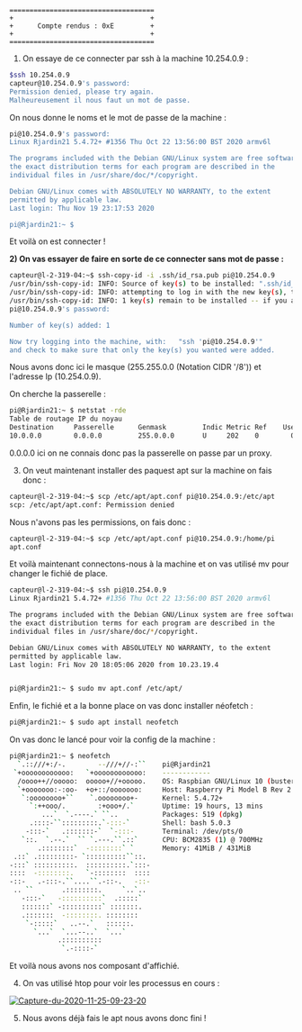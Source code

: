 ```
====================================
+                                  +
+      Compte rendus : 0xE         +
+                                  +
====================================
```

1) On essaye de ce connecter par ssh à la machine 10.254.0.9 :


```bash
$ssh 10.254.0.9
capteur@10.254.0.9's password:
Permission denied, please try again.
Malheureusement il nous faut un mot de passe.
```

On nous donne le noms et le mot de passe de la machine :

```bash
pi@10.254.0.9's password:
Linux Rjardin21 5.4.72+ #1356 Thu Oct 22 13:56:00 BST 2020 armv6l

The programs included with the Debian GNU/Linux system are free software;
the exact distribution terms for each program are described in the
individual files in /usr/share/doc/*/copyright.

Debian GNU/Linux comes with ABSOLUTELY NO WARRANTY, to the extent
permitted by applicable law.
Last login: Thu Nov 19 23:17:53 2020

pi@Rjardin21:~ $
```
Et voilà on est connecter !


**2) On vas essayer de faire en sorte de ce connecter sans mot de passe :**

```bash
capteur@l-2-319-04:~$ ssh-copy-id -i .ssh/id_rsa.pub pi@10.254.0.9
/usr/bin/ssh-copy-id: INFO: Source of key(s) to be installed: ".ssh/id_rsa.pub"
/usr/bin/ssh-copy-id: INFO: attempting to log in with the new key(s), to filter out any that are already installed
/usr/bin/ssh-copy-id: INFO: 1 key(s) remain to be installed -- if you are prompted now it is to install the new keys
pi@10.254.0.9's password:

Number of key(s) added: 1

Now try logging into the machine, with:   "ssh 'pi@10.254.0.9'"
and check to make sure that only the key(s) you wanted were added.
```
Nous avons donc ici le masque (255.255.0.0 (Notation CIDR '/8')) et l'adresse Ip (10.254.0.9).

On cherche la passerelle :

```bash
pi@Rjardin21:~ $ netstat -rde
Table de routage IP du noyau
Destination     Passerelle      Genmask         Indic Metric Ref    Use Iface
10.0.0.0        0.0.0.0         255.0.0.0       U     202    0        0 eth0
```

0.0.0.0 ici on ne connais donc pas la passerelle on passe par un proxy.

3) On veut maintenant installer des paquest apt sur la machine on fais donc :

```bash
capteur@l-2-319-04:~$ scp /etc/apt/apt.conf pi@10.254.0.9:/etc/apt
scp: /etc/apt/apt.conf: Permission denied
```

Nous n'avons pas les permissions, on fais donc : 

```bash
capteur@l-2-319-04:~$ scp /etc/apt/apt.conf pi@10.254.0.9:/home/pi
apt.conf                                                                                           100%   49    15.5KB/s   00:00                     
```
Et voilà maintenant connectons-nous à la machine et on vas utilisé mv pour changer le fichié de place.

```bash
capteur@l-2-319-04:~$ ssh pi@10.254.0.9
Linux Rjardin21 5.4.72+ #1356 Thu Oct 22 13:56:00 BST 2020 armv6l

The programs included with the Debian GNU/Linux system are free software;
the exact distribution terms for each program are described in the
individual files in /usr/share/doc/*/copyright.

Debian GNU/Linux comes with ABSOLUTELY NO WARRANTY, to the extent
permitted by applicable law.
Last login: Fri Nov 20 18:05:06 2020 from 10.23.19.4


pi@Rjardin21:~ $ sudo mv apt.conf /etc/apt/
```

Enfin, le fichié et a la bonne place on vas donc installer néofetch : 

```bash
pi@Rjardin21:~ $ sudo apt install neofetch 
```

On vas donc le lancé pour voir la config de la machine :

```bash
pi@Rjardin21:~ $ neofetch 
  `.::///+:/-.        --///+//-:``    pi@Rjardin21 
 `+oooooooooooo:   `+oooooooooooo:    ------------ 
  /oooo++//ooooo:  ooooo+//+ooooo.    OS: Raspbian GNU/Linux 10 (buster) armv6l 
  `+ooooooo:-:oo-  +o+::/ooooooo:     Host: Raspberry Pi Model B Rev 2 
   `:oooooooo+``    `.oooooooo+-      Kernel: 5.4.72+ 
     `:++ooo/.        :+ooo+/.`       Uptime: 19 hours, 13 mins 
        ...`  `.----.` ``..           Packages: 519 (dpkg) 
     .::::-``:::::::::.`-:::-`        Shell: bash 5.0.3 
    -:::-`   .:::::::-`  `-:::-       Terminal: /dev/pts/0 
   `::.  `.--.`  `` `.---.``.::`      CPU: BCM2835 (1) @ 700MHz 
       .::::::::`  -::::::::` `       Memory: 41MiB / 431MiB 
 .::` .:::::::::- `::::::::::``::.
-:::` ::::::::::.  ::::::::::.`:::-                           
::::  -::::::::.   `-::::::::  ::::
-::-   .-:::-.``....``.-::-.   -::-
 .. ``       .::::::::.     `..`..
   -:::-`   -::::::::::`  .:::::`
   :::::::` -::::::::::` :::::::.
   .:::::::  -::::::::. ::::::::
    `-:::::`   ..--.`   ::::::.
      `...`  `...--..`  `...`
            .::::::::::
             `.-::::-`
```

Et voilà nous avons nos composant d'affichié. 

4) On vas utilisé htop pour voir les processus en cours :

<a href="https://ibb.co/jgCfZXP"><img src="https://i.ibb.co/pJHwrFB/Capture-du-2020-11-25-09-23-20.png" alt="Capture-du-2020-11-25-09-23-20" border="0"></a>

5) Nous avons déjà fais le apt nous avons donc fini !


